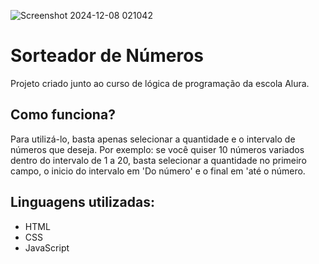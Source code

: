 ![Screenshot 2024-12-08 021042](https://github.com/user-attachments/assets/4cfc82c2-1772-4fea-a120-e9f67710ee7b)
<h1>Sorteador de Números</h1>
<p>Projeto criado junto ao curso de lógica de programação da escola Alura.</p>
<h2>Como funciona?</h2>
<p>Para utilizá-lo, basta apenas selecionar a quantidade e o intervalo de números que deseja. Por exemplo: se você quiser 10 números variados dentro do intervalo de 1 a 20, basta selecionar a quantidade no primeiro campo, o inicio do intervalo em 'Do número' e o final em 'até o número.</p>
<h2>Linguagens utilizadas:</h2>
<ul>
  <li>HTML</li>
  <li>CSS</li>
  <li>JavaScript</li>
</ul>

